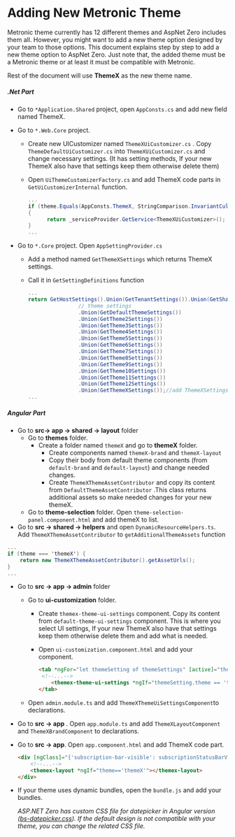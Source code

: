 # Adding New Metronic Theme

Metronic theme currently has 12 different themes and AspNet Zero includes them all. However, you might want to add a new theme option designed by your team to those options. This document explains step by step to add a new theme option to AspNet Zero. Just note that, the added theme must be a Metronic theme or at least it must be compatible with Metronic.

Rest of the document will use **ThemeX** as the new theme name.

##### 		*.Net Part*

* Go to  `*Application.Shared` project, open `AppConsts.cs`  and add new field named ThemeX. 

* Go to `*.Web.Core` project.

  - Create new UICustomizer named `ThemeXUiCustomizer.cs` . Copy `ThemeDefaultUiCustomizer.cs` into  `ThemeXUiCustomizer.cs` and change necessary settings. (It has setting methods, If your new ThemeX also have that settings keep them otherwise delete them)

  - Open `UiThemeCustomizerFactory.cs` and add ThemeX code parts in `GetUiCustomizerInternal` function.

    ```csharp
    ...
    if (theme.Equals(AppConsts.ThemeX, StringComparison.InvariantCultureIgnoreCase))
    {
          return _serviceProvider.GetService<ThemeXUiCustomizer>();
    }
    ...
    ```

* Go to `*.Core`  project. Open `AppSettingProvider.cs` 

  - Add a method named `GetThemeXSettings`  which returns ThemeX settings.

  - Call it in `GetSettingDefinitions` function

    ```csharp
    ... 
    return GetHostSettings().Union(GetTenantSettings()).Union(GetSharedSettings())
                    // theme settings
                    .Union(GetDefaultThemeSettings())
                    .Union(GetTheme2Settings())
                    .Union(GetTheme3Settings())
                    .Union(GetTheme4Settings())
                    .Union(GetTheme5Settings())
                    .Union(GetTheme6Settings())
                    .Union(GetTheme7Settings())
                    .Union(GetTheme8Settings())
                    .Union(GetTheme9Settings())
                    .Union(GetTheme10Settings())
                    .Union(GetTheme11Settings())
                    .Union(GetTheme12Settings())
                    .Union(GetThemeXSettings());//add ThemeXSettings
    ...
    ```



##### *Angular Part*

* Go to  **src-> app -> shared -> layout** folder
  * Go to **themes** folder.
    * Create a folder named `themeX` and go to **themeX** folder.
      * Create components named  `themeX-brand` and `themeX-layout`
      * Copy their body from default theme components (from `default-brand` and `default-layout`) and change needed changes.
      * Create `ThemeXThemeAssetContributor` and copy its content from `DefaultThemeAssetContributor` .This class returns additional assets so make needed changes for your new themeX.
  * Go to **theme-selection** folder. Open `theme-selection-panel.component.html` and add themeX to list.
* Go to **src -> shared -> helpers**  and open `DynamicResourceHelpers.ts`. Add `ThemeXThemeAssetContributor` to `getAdditionalThemeAssets` function

```csharp
...
if (theme === 'themeX') {
	return new ThemeXThemeAssetContributor().getAssetUrls();
}
...
```

* Go to **src -> app -> admin** folder

  * Go to **ui-customization** folder.

    * Create `themex-theme-ui-settings` component. Copy its content from `default-theme-ui-settings` component. This is where you select UI settings, If your new ThemeX also have that settings keep them otherwise delete them and add what is needed.

    * Open `ui-customization.component.html` and add your component.

      

      ```html
      <tab *ngFor="let themeSetting of themeSettings" [active]="themeSetting.theme == currentThemeName">
       <!--...-->
          <themex-theme-ui-settings *ngIf="themeSetting.theme == 'themeX'" [settings]="themeSetting"></themex-theme-ui-settings>
      </tab>
      ```

  * Open `admin.module.ts` and add `ThemeXThemeUiSettingsComponent`to declarations.

* Go to **src -> app** . Open `app.module.ts` and add `ThemeXLayoutComponent` and `ThemeXBrandComponent` to declarations.

* Go to **src -> app**. Open `app.component.html` and add ThemeX code part.

  ```html
  <div [ngClass]="{'subscription-bar-visible': subscriptionStatusBarVisible()}">
      <!--...-->
      <themex-layout *ngIf="theme=='themeX'"></themex-layout>
  </div>
  ```

* If your theme uses dynamic bundles, open the `bundle.js` and add your bundles.

  _ASP.NET Zero has custom CSS file for datepicker in Angular version ([bs-datepicker.css](https://github.com/aspnetzero/aspnet-zero-core/blob/dev/angular/src/assets/ngx-bootstrap/bs-datepicker.css)). If the default design is not compatible with your theme, you can change the related CSS file._
